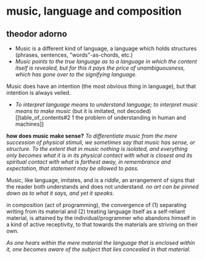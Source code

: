 # music, language and composition
## theodor adorno


- Music is a different kind of language, a language which holds structures (phrases, sentences, "words"-as-chords, etc.)
- *Music points to the true language as to a language in which the content itself is revealed, but for this it pays the price of unambiguousness, which has gone over to the signifying language.*

Music does have an intention (the most obvious thing in language), but that intention is always veiled.

- *To interpret language means to understand language; to interpret music means to make music* (but it is imitated, not decoded) [[table_of_contents#2 1 the problem of understanding in human and machines]]

**how does music make sense?**
*To differentiate music from the mere succession of physical stimuli, we sometimes say that music has sense, or structure. To the extent that in music nothing is isolated, and everything only becomes what it is in its physical contact with what is closest and its spiritual contact with what is farthest away, in remembrance and expectation, that statement may be allowed to pass.*

Music, like language, imitates, and is a *riddle*, an arrangement of signs that the reader both understands and does not understand. *no art can be pinned down as to what it says, and yet it speaks*.

in composition (act of programming), the convergence of (1) separating writing from its material and (2) treating language itself as a self-reliant material, is attained by the individual/programmer who abandons himself in a kind of active receptivity, to that towards the materials are striving on their own.

*As one hears within the mere material the language that is enclosed within it, one becomes aware of the subject that lies concealed in that material.*
